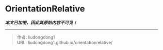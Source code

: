 # OrientationRelative

***本文已加密，因此其原始内容不可见！***

---

> 作者: liudongdong1  
> URL: liudongdong1.github.io/orientationrelative/  

